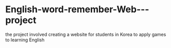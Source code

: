 # English-word-remember-Web---project
the project involved creating a website for students in Korea to apply games to learning English
